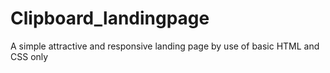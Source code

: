 # Clipboard_landingpage
A simple attractive and responsive landing page by use of basic HTML and CSS only
